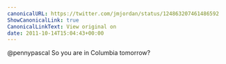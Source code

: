 ```yaml
---
canonicalURL: https://twitter.com/jmjordan/status/124863207461486592
ShowCanonicalLink: true
CanonicalLinkText: View original on
date: 2011-10-14T15:04:43+00:00
---
```

@pennypascal So you are in Columbia tomorrow?